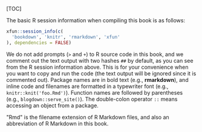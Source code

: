 [TOC]

The basic R session information when compiling this book is as follows:

```r
xfun::session_info(c(
  'bookdown', 'knitr', 'rmarkdown', 'xfun'
), dependencies = FALSE)
```

We do not add prompts (`>` and `+`) to R source code in this book, and we comment out the text output with two hashes `##` by default, as you can see from the R session information above. This is for your convenience when you want to copy and run the code (the text output will be ignored since it is commented out). Package names are in bold text (e.g., **rmarkdown**), and inline code and filenames are formatted in a typewriter font (e.g., `knitr::knit('foo.Rmd')`). Function names are followed by parentheses (e.g., `blogdown::serve_site()`). The double-colon operator `::` means accessing an object from a package.

"Rmd" is the filename extension of R Markdown files, and also an abbreviation of R Markdown in this book.
